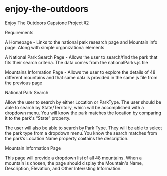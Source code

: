 # enjoy-the-outdoors
Enjoy The Outdoors
Capstone Project #2

Requirements

A Homepage - Links to the national park research page and Mountain info page. Along with simple organizational elements

A National Park Search Page - Allows the user to search/find the park that fits their search criteria. The data comes from the nationalParks.js file

Mountains Information Page - Allows the user to explore the details of 48 different mountains and that same data is provided in the same js file from the previous page

National Park Search

Allow the user to search by either Location or ParkType. The user should be able to search by State/Territory, which will be accomplished with a dropdown menu. You will know the park matches the location by comparing it to the park's “State” property. 

The user will also be able to search by Park Type. They will be able to select the park type from a dropdown menu. You know the search matches from the park’s Location Name property contains the description.

Mountain Information Page 

This page will provide a dropdown list of all 48 mountains. When a mountain is chosen, the page should display the Mountain's Name, Description, Elevation, and Other Interesting Information. 